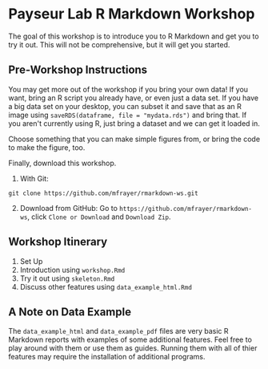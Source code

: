 # Payseur Lab R Markdown Workshop

The goal of this workshop is to introduce you to R Markdown and get you to try it out. This will not be comprehensive, but it will get you started. 

## Pre-Workshop Instructions 

You may get more out of the workshop if you bring your own data! If you want, bring an R script you already have, or even just a data set. If you have a big data set on your desktop, you can subset it and save that as an R image using `saveRDS(dataframe, file = "mydata.rds")` and bring that. If you aren't currently using R, just bring a dataset and we can get it loaded in. 

Choose something that you can make simple figures from, or bring the code to make the figure, too. 

Finally, download this workshop. 

1. With Git: 
~~~~~~~~~~~~~~~~~~
git clone https://github.com/mfrayer/rmarkdown-ws.git
~~~~~~~~~~~~~~~~~~
2. Download from GitHub: Go to `https://github.com/mfrayer/rmarkdown-ws`, click `Clone or Download` and `Download Zip`. 


## Workshop Itinerary 

1. Set Up 
2. Introduction using `workshop.Rmd`
3. Try it out using `skeleton.Rmd`
4. Discuss other features using `data_example_html.Rmd`


## A Note on Data Example 

The `data_example_html` and `data_example_pdf` files are very basic R Markdown reports with examples of some additional features. Feel free to play around with them or use them as guides. Running them with all of thier features may require the installation of additional programs. 
